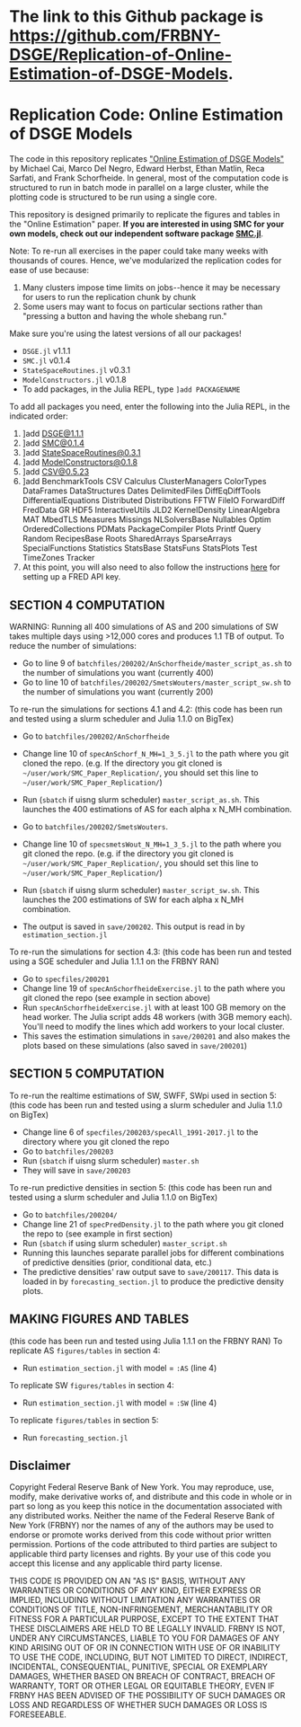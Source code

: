 # The link to this Github package is https://github.com/FRBNY-DSGE/Replication-of-Online-Estimation-of-DSGE-Models.

# Replication Code: Online Estimation of DSGE Models
The code in this repository replicates ["Online Estimation of DSGE Models"](https://www.newyorkfed.org/medialibrary/media/research/staff_reports/sr893.pdf) by Michael Cai, Marco Del Negro, Edward Herbst, Ethan Matlin, Reca Sarfati, and Frank Schorfheide. In general, most of the computation code is structured to run in batch mode in parallel on a large cluster, while the plotting code is structured to be run using a single core.

This repository is designed primarily to replicate the figures and tables in the "Online Estimation" paper. **If you are interested in using SMC for your own models, check out our independent software package [SMC.jl](https://github.com/FRBNY-DSGE/SMC.jl)**.

Note: To re-run all exercises in the paper could take many weeks with thousands of coures. Hence, we've modularized the replication codes for ease of use because:
1. Many clusters impose time limits on jobs--hence it may be necessary for users to run the replication chunk by chunk
2. Some users may want to focus on particular sections rather than "pressing a button and having the whole shebang run."

Make sure you're using the latest versions of all our packages!
- `DSGE.jl` v1.1.1
- `SMC.jl` v0.1.4
- `StateSpaceRoutines.jl` v0.3.1
- `ModelConstructors.jl` v0.1.8
- To add packages, in the Julia REPL, type `]add PACKAGENAME`

To add all packages you need, enter the following into the Julia REPL, in the indicated order:
1. ]add DSGE@1.1.1
2. ]add SMC@0.1.4
3. ]add StateSpaceRoutines@0.3.1
4. ]add ModelConstructors@0.1.8
5. ]add CSV@0.5.23
6. ]add BenchmarkTools CSV Calculus ClusterManagers ColorTypes DataFrames DataStructures Dates DelimitedFiles DiffEqDiffTools DifferentialEquations Distributed Distributions FFTW FileIO ForwardDiff FredData GR HDF5 InteractiveUtils JLD2 KernelDensity LinearAlgebra MAT MbedTLS Measures Missings NLSolversBase Nullables Optim OrderedCollections PDMats PackageCompiler Plots Printf Query Random RecipesBase Roots SharedArrays SparseArrays SpecialFunctions Statistics StatsBase StatsFuns StatsPlots Test TimeZones Tracker
7. At this point, you will also need to also follow the instructions [here](https://github.com/micahjsmith/FredData.jl) for setting up a FRED API key. 

## SECTION 4 COMPUTATION
WARNING: Running all 400 simulations of AS and 200 simulations of SW takes multiple days using >12,000 cores and produces 1.1 TB of output. 
To reduce the number of simulations: 
- Go to line 9 of `batchfiles/200202/AnSchorfheide/master_script_as.sh` to the number of simulations you want (currently 400)
- Go to line 10 of `batchfiles/200202/SmetsWouters/master_script_sw.sh` to the number of simulations you want (currently 200)

To re-run the simulations for sections 4.1 and 4.2:
(this code has been run and tested using a slurm scheduler and Julia 1.1.0 on BigTex)
- Go to `batchfiles/200202/AnSchorfheide`
- Change line 10 of `specAnSchorf_N_MH=1_3_5.jl` to the path where you git cloned the repo. (e.g. If the directory you git cloned is `~/user/work/SMC_Paper_Replication/`, you should set this line to `~/user/work/SMC_Paper_Replication/`)
- Run (`sbatch` if uisng slurm scheduler) `master_script_as.sh`. This launches the 400 estimations of AS for each alpha x N_MH combination.

- Go to `batchfiles/200202/SmetsWouters`. 
- Change line 10 of `specsmetsWout_N_MH=1_3_5.jl` to the path where you git cloned the repo. (e.g. if the directory you git cloned is `~/user/work/SMC_Paper_Replication/`, you should set this line to `~/user/work/SMC_Paper_Replication/`)
- Run (`sbatch` if uisng slurm scheduler) `master_script_sw.sh`. This launches the 200 estimations of SW for each alpha x N_MH combination.
- The output is saved in `save/200202`. This output is read in by `estimation_section.jl`

To re-run the simulations for section 4.3:
(this code has been run and tested using a SGE scheduler and Julia 1.1.1 on the FRBNY RAN)
- Go to `specfiles/200201`
- Change line 19 of `specAnSchorfheideExercise.jl` to the path where you git cloned the repo (see example in section above)
- Run `specAnSchorfheideExercise.jl` with at least 100 GB memory on the head worker. The Julia script adds 48 workers (with 3GB memory each). You'll need to modify the lines which add workers to your local cluster.
- This saves the estimation simulations in `save/200201` and also makes the plots based on these simulations (also saved in `save/200201`)

## SECTION 5 COMPUTATION
To re-run the realtime estimations of SW, SWFF, SWpi used in section 5:
(this code has been run and tested using a slurm scheduler and Julia 1.1.0 on BigTex)
- Change line 6 of `specfiles/200203/specAll_1991-2017.jl` to the directory where you git cloned the repo
- Go to `batchfiles/200203`
- Run (`sbatch` if uisng slurm scheduler) `master.sh`
- They will save in `save/200203`

To re-run predictive densities in section 5:
(this code has been run and tested using a slurm scheduler and Julia 1.1.0 on BigTex)
- Go to `batchfiles/200204/`
- Change line 21 of `specPredDensity.jl` to the path where you git cloned the repo to (see example in first section)
- Run (`sbatch` if using slurm scheduler) `master_script.sh`
- Running this launches separate parallel jobs for different combinations of predictive densities (prior, conditional data, etc.)
- The predictive densities' raw output save to `save/200117`. This data is loaded in by `forecasting_section.jl` to produce the predictive density plots.

## MAKING FIGURES AND TABLES
(this code has been run and tested using Julia 1.1.1 on the FRBNY RAN)
To replicate AS `figures/tables` in section 4:
- Run `estimation_section.jl` with model = `:AS` (line 4)

To replicate SW `figures/tables` in section 4:
- Run `estimation_section.jl` with model = `:SW` (line 4)

To replicate `figures/tables` in section 5:
- Run `forecasting_section.jl`


## Disclaimer

Copyright Federal Reserve Bank of New York. You may reproduce, use, modify, make derivative works of, and distribute and this code in whole or in part so long as you keep this notice in the documentation associated with any distributed works. Neither the name of the Federal Reserve Bank of New York (FRBNY) nor the names of any of the authors may be used to endorse or promote works derived from this code without prior written permission. Portions of the code attributed to third parties are subject to applicable third party licenses and rights. By your use of this code you accept this license and any applicable third party license.

THIS CODE IS PROVIDED ON AN "AS IS" BASIS, WITHOUT ANY WARRANTIES OR CONDITIONS OF ANY KIND, EITHER EXPRESS OR IMPLIED, INCLUDING WITHOUT LIMITATION ANY WARRANTIES OR CONDITIONS OF TITLE, NON-INFRINGEMENT, MERCHANTABILITY OR FITNESS FOR A PARTICULAR PURPOSE, EXCEPT TO THE EXTENT THAT THESE DISCLAIMERS ARE HELD TO BE LEGALLY INVALID. FRBNY IS NOT, UNDER ANY CIRCUMSTANCES, LIABLE TO YOU FOR DAMAGES OF ANY KIND ARISING OUT OF OR IN CONNECTION WITH USE OF OR INABILITY TO USE THE CODE, INCLUDING, BUT NOT LIMITED TO DIRECT, INDIRECT, INCIDENTAL, CONSEQUENTIAL, PUNITIVE, SPECIAL OR EXEMPLARY DAMAGES, WHETHER BASED ON BREACH OF CONTRACT, BREACH OF WARRANTY, TORT OR OTHER LEGAL OR EQUITABLE THEORY, EVEN IF FRBNY HAS BEEN ADVISED OF THE POSSIBILITY OF SUCH DAMAGES OR LOSS AND REGARDLESS OF WHETHER SUCH DAMAGES OR LOSS IS FORESEEABLE.

